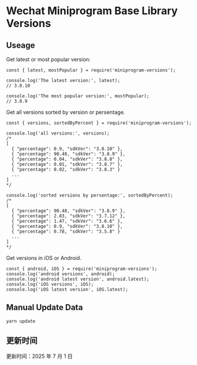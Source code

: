 
# Wechat Miniprogram Base Library Versions

## Useage

Get latest or most popular version:

```;
const { latest, mostPopular } = require('miniprogram-versions');

console.log('The latest version:', latest);
// 3.8.10

console.log('The most popular version:', mostPopular);
// 3.8.9

```

Get all versions sorted by version or persentage.

```
const { versions, sortedByPercent } = require('miniprogram-versions');

console.log('all versions:', versions);
/*
[
  { "percentage": 0.9, "sdkVer": "3.8.10" },
  { "percentage": 90.48, "sdkVer": "3.8.9" },
  { "percentage": 0.04, "sdkVer": "3.8.8" },
  { "percentage": 0.01, "sdkVer": "3.8.7" },
  { "percentage": 0.02, "sdkVer": "3.8.3" }
  ...
]
*/

console.log('sorted versions by persentage:', sortedByPercent);
/*
[
  { "percentage": 90.48, "sdkVer": "3.8.9" },
  { "percentage": 2.83, "sdkVer": "3.7.12" },
  { "percentage": 1.47, "sdkVer": "3.6.6" },
  { "percentage": 0.9, "sdkVer": "3.8.10" },
  { "percentage": 0.78, "sdkVer": "3.5.8" }
  ...
]
*/
```

Get versions in iOS or Android.

```
const { android, iOS } = require('miniprogram-versions');
console.log('android versions', android);
console.log('android latest version', android.latest);
console.log('iOS versions', iOS);
console.log('iOS latest version', iOS.latest);
```

## Manual Update Data

```
yarn update
```

## 更新时间

更新时间：2025 年 7 月 1 日
